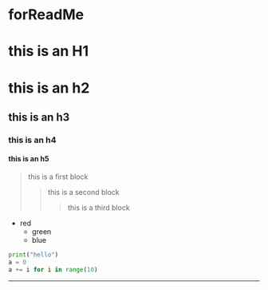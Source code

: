 # forReadMe
this is an H1
=============

# this is an h2
## this is an h3
### this is an h4
#### this is an h5

> this is a first block
>   > this is a second block
>   >   > this is a third block

* red
  + green
  + blue


```python
print("hello")
a = 0
a += i for i in range(10)
```

- - -
